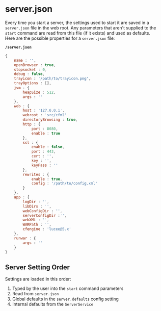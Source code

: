 # server.json

Every time you start a server, the settings used to start it are saved in a `server.json` file in the web root.  Any parameters that aren't supplied to the `start` command are read from this file (if it exists) and used as defaults.  Here are the possible properties for a `server.json` file:

**`/server.json`**
```javascript
{
	name : '',
	openBrowser : true,
	stopsocket : 0,
	debug : false,
	trayicon : '/path/to/trayicon.png',
    trayOptions : [],
	jvm : {
		heapSize : 512,
		args : ''
	},
	web : {
		host : '127.0.0.1',
        webroot : 'src/cfml'
		directoryBrowsing : true,
		http : {
			port : 8080,
			enable : true
		},
		ssl : {
			enable : false,
			port : 443,
			cert : '',
			key : '',
			keyPass : ''
		},
		rewrites : {
			enable : true,
			config : '/path/to/config.xml'
		}
	},
	app : {
		logDir : '',
		libDirs : '',
		webConfigDir : '',
		serverConfigDir :'',
		webXML : '',
		WARPath : '',
		cfengine : 'lucee@5.x'
	},
	runwar : {
		args : ''
	}
}
```

## Server Setting Order

Settings are loaded in this order:

1. Typed by the user into the `start` command parameters
2. Read from `server.json`
3. Global defaults in the `server.defaults` config setting
3. Internal defaults from the `ServerService`


